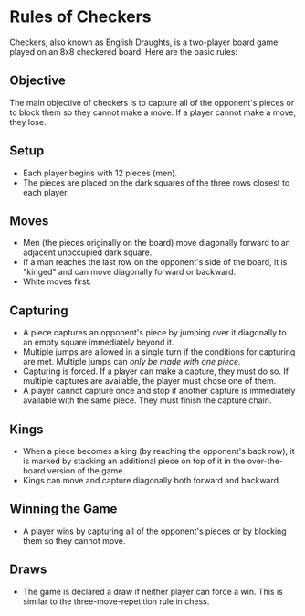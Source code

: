 # Rules of Checkers 

Checkers, also known as English Draughts, is a two-player board game played on an 8x8 checkered board. Here are the basic rules:

## Objective

The main objective of checkers is to capture all of the opponent's pieces or to block them so they cannot make a move. If a player cannot make a move, they lose.

## Setup

- Each player begins with 12 pieces (men).
- The pieces are placed on the dark squares of the three rows closest to each player.

## Moves

- Men (the pieces originally on the board) move diagonally forward to an adjacent unoccupied dark square.
- If a man reaches the last row on the opponent's side of the board, it is "kinged" and can move diagonally forward or backward. 
- White moves first.

## Capturing

- A piece captures an opponent's piece by jumping over it diagonally to an empty square immediately beyond it.
- Multiple jumps are allowed in a single turn if the conditions for capturing are met. Multiple jumps can *only be made with one piece.*
- Capturing is forced. If a player can make a capture, they must do so. If multiple captures are available, the player must chose one of them.
- A player cannot capture once and stop if another capture is immediately available with the same piece. They must finish the capture chain.

## Kings

- When a piece becomes a king (by reaching the opponent's back row), it is marked by stacking an additional piece on top of it in the over-the-board version of the game.
- Kings can move and capture diagonally both forward and backward.

## Winning the Game

- A player wins by capturing all of the opponent's pieces or by blocking them so they cannot move.

## Draws

- The game is declared a draw if neither player can force a win. This is similar to the three-move-repetition rule in chess.

